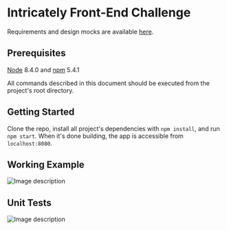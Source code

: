 
# Intricately Front-End Challenge

Requirements and design mocks are available [here](https://docs.google.com/document/d/1B3ofnK0Nc2Dawtpj1fLky9ekzqjjri_EjDXQv8Nmpiw/edit#heading=h.rmoqo627p0vn).

## Prerequisites

[Node](https://nodejs.org/en/) 8.4.0 and [npm](https://www.npmjs.com/get-npm) 5.4.1

All commands described in this document should be executed from the project's root directory.

## Getting Started

Clone the repo, install all project's dependencies with `npm install`, and run `npm start`. When it's done building, the app is accessible from `localhost:8080`.

## Working Example
![Image description](https://user-images.githubusercontent.com/3266023/60199182-5cc82f80-9811-11e9-8e1a-e3e2bcfbced5.png)

## Unit Tests
![Image description](https://user-images.githubusercontent.com/3266023/60199186-5e91f300-9811-11e9-827a-fdf3027c0b3d.png)